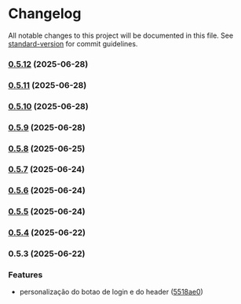 # Changelog

All notable changes to this project will be documented in this file. See [standard-version](https://github.com/conventional-changelog/standard-version) for commit guidelines.

### [0.5.12](https://github.com/jubureba/frost-wolf-landing/compare/v0.5.11...v0.5.12) (2025-06-28)

### [0.5.11](https://github.com/jubureba/frost-wolf-landing/compare/v0.5.10...v0.5.11) (2025-06-28)

### [0.5.10](https://github.com/jubureba/frost-wolf-landing/compare/v0.5.9...v0.5.10) (2025-06-28)

### [0.5.9](https://github.com/jubureba/frost-wolf-landing/compare/v0.5.8...v0.5.9) (2025-06-28)

### [0.5.8](https://github.com/jubureba/frost-wolf-landing/compare/v0.5.7...v0.5.8) (2025-06-25)

### [0.5.7](https://github.com/jubureba/frost-wolf-landing/compare/v0.5.6...v0.5.7) (2025-06-24)

### [0.5.6](https://github.com/jubureba/frost-wolf-landing/compare/v0.5.5...v0.5.6) (2025-06-24)

### [0.5.5](https://github.com/jubureba/frost-wolf-landing/compare/v0.5.4...v0.5.5) (2025-06-24)

### [0.5.4](https://github.com/jubureba/frost-wolf-landing/compare/v0.5.3...v0.5.4) (2025-06-22)

### 0.5.3 (2025-06-22)


### Features

* personalização do botao de login e do header ([5518ae0](https://github.com/jubureba/frost-wolf-landing/commit/5518ae0cc4e1a111445d59a11bc31037fbf7d442))
